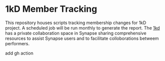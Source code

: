 # 1kD Member Tracking

This repository houses scripts tracking membership changes for 1kD project. A scheduled job will be run monthly to generate the report. The [1kd](https://www.synapse.org/#!Synapse:syn26133760/wiki/613444) has a private collaboration space in Synapse sharing comprehensive resources to assist Synapse users and to facilitate colloborations betweem performers.


add gh action